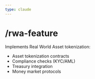 ```yaml
---
type: claude
---
```


# /rwa-feature

Implements Real World Asset tokenization:
- Asset tokenization contracts
- Compliance checks (KYC/AML)
- Treasury integration
- Money market protocols
